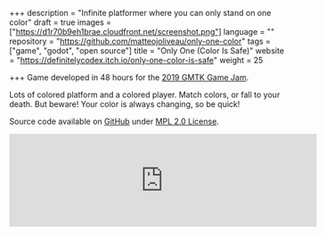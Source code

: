 +++
description = "Infinite platformer where you can only stand on one color"
draft = true
images = ["https://d1r70b9eh1brae.cloudfront.net/screenshot.png"]
language = ""
repository = "https://github.com/matteojoliveau/only-one-color"
tags = ["game", "godot", "open source"]
title = "Only One (Color Is Safe)"
website = "https://definitelycodex.itch.io/only-one-color-is-safe"
weight = 25

+++
Game developed in 48 hours for the [2019 GMTK Game Jam](https://itch.io/jam/gmtk-2019).

Lots of colored platform and a colored player. Match colors, or fall to your death. But beware! Your color is always changing, so be quick!

Source code available on [GitHub](https://github.com/MatteoJoliveau/only-one-color) under [MPL 2.0 License](https://github.com/MatteoJoliveau/only-one-color/blob/master/LICENSE).


<iframe frameborder="0" src="https://itch.io/embed/460587?linkback=true&dark=true" width="552" height="167"></iframe>